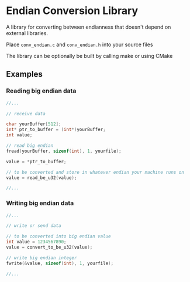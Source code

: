# Endian Conversion Library

A library for converting between endianness that doesn't depend on external libraries.

Place ```conv_endian.c``` and ```conv_endian.h``` into your source files

The library can be optionally be built by calling make or using CMake

## Examples

### Reading big endian data

```c
//...

// receive data

char yourBuffer[512];
int* ptr_to_buffer = (int*)yourBuffer;
int value;

// read big endian
fread(yourBuffer, sizeof(int), 1, yourfile);

value = *ptr_to_buffer;

// to be converted and store in whatever endian your machine runs on
value = read_be_u32(value);

//...

```

### Writing big endian data

```c
//...

// write or send data

// to be converted into big endian value
int value = 1234567890;
value = convert_to_be_u32(value);

// write big endian integer
fwrite(&value, sizeof(int), 1, yourfile);

//...
```